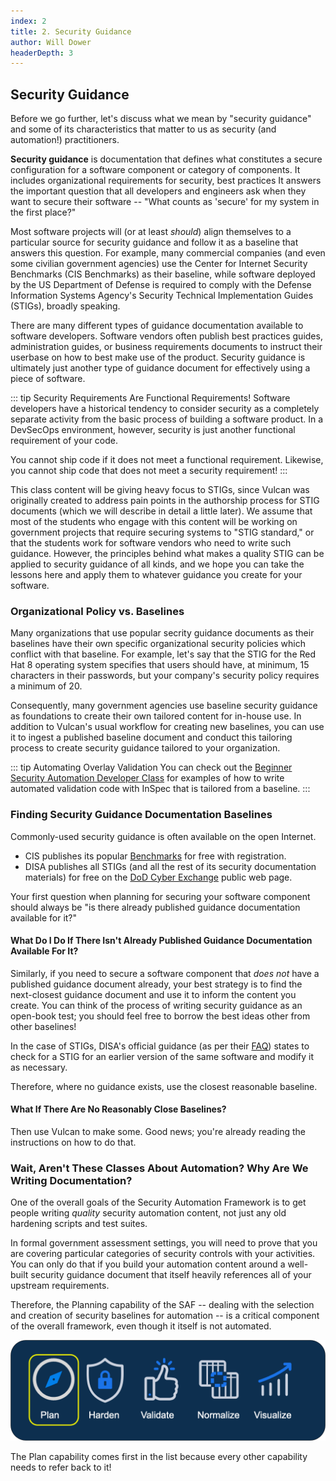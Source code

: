 ```yaml
---
index: 2
title: 2. Security Guidance
author: Will Dower
headerDepth: 3
---
```


## Security Guidance

Before we go further, let's discuss what we mean by "security guidance" and some of its characteristics that matter to us as security (and automation!) practitioners.

**Security guidance** is documentation that defines what constitutes a secure configuration for a software component or category of components. It includes organizational requirements for security, best practices It answers the important question that all developers and engineers ask when they want to secure their software -- "What counts as 'secure' for my system in the first place?"

Most software projects will (or at least *should*) align themselves to a particular source for security guidance and follow it as a baseline that answers this question. For example, many commercial companies (and even some civilian government agencies) use the Center for Internet Security Benchmarks (CIS Benchmarks) as their baseline, while software deployed by the US Department of Defense is required to comply with the Defense Information Systems Agency's Security Technical Implementation Guides (STIGs), broadly speaking.

There are many different types of guidance documentation available to software developers. Software vendors often publish best practices guides, administration guides, or business requirements documents to instruct their userbase on how to best make use of the product. Security guidance is ultimately just another type of guidance document for effectively using a piece of software.

::: tip Security Requirements Are Functional Requirements!
Software developers have a historical tendency to consider security as a completely separate activity from the basic process of building a software product. In a DevSecOps environment, however, security is just another functional requirement of your code.

You cannot ship code if it does not meet a functional requirement. Likewise, you cannot ship code that does not meet a security requirement!
:::

This class content will be giving heavy focus to STIGs, since Vulcan was originally created to address pain points in the authorship process for STIG documents (which we will describe in detail a little later). We assume that most of the students who engage with this content will be working on government projects that require securing systems to "STIG standard," or that the students work for software vendors who need to write such guidance. However, the principles behind what makes a quality STIG can be applied to security guidance of all kinds, and we hope you can take the lessons here and apply them to whatever guidance you create for your software.

### Organizational Policy vs. Baselines

Many organizations that use popular secrity guidance documents as their baselines have their own specific organizational security policies which conflict with that baseline. For example, let's say that the STIG for the Red Hat 8 operating system specifies that users should have, at minimum, 15 characters in their passwords, but your company's security policy requires a minimum of 20.

Consequently, many government agencies use baseline security guidance as foundations to create their own tailored content for in-house use. In addition to Vulcan's usual workflow for creating new baselines, you can use it to ingest a published baseline document and conduct this tailoring process to create security guidance tailored to your organization.

::: tip Automating Overlay Validation
You can check out the [Beginner Security Automation Developer Class](https://mitre.github.io/saf-training/courses/beginner/10.html#profile-dependencies-overlays) for examples of how to write automated validation code with InSpec that is tailored from a baseline.
:::

### Finding Security Guidance Documentation Baselines

Commonly-used security guidance is often available on the open Internet.

- CIS publishes its popular [Benchmarks](https://www.cisecurity.org/cis-benchmarks) for free with registration.
- DISA publishes all STIGs (and all the rest of its security documentation materials) for free on the [DoD Cyber Exchange](https://public.cyber.mil/stigs/downloads/) public web page.

Your first question when planning for securing your software component should always be "is there already published guidance documentation available for it?"

#### What Do I Do If There Isn't Already Published Guidance Documentation Available For It?

Similarly, if you need to secure a software component that *does not* have a published guidance document already, your best strategy is to find the next-closest guidance document and use it to inform the content you create. You can think of the process of writing security guidance as an open-book test; you should feel free to borrow the best ideas other from other baselines!

In the case of STIGs, DISA's official guidance (as per their [FAQ](https://public.cyber.mil/stigs/faqs/#toggle-id-11)) states to check for a STIG for an earlier version of the same software and modify it as necessary.

Therefore, where no guidance exists, use the closest reasonable baseline.

#### What If There Are No Reasonably Close Baselines?

Then use Vulcan to make some. Good news; you're already reading the instructions on how to do that.

### Wait, Aren't These Classes About Automation? Why Are We Writing Documentation?

One of the overall goals of the Security Automation Framework is to get people writing *quality* security automation content, not just any old hardening scripts and test suites.

In formal government assessment settings, you will need to prove that you are covering particular categories of security controls with your activities. You can only do that if you build your automation content around a well-built security guidance document that itself heavily references all of your upstream requirements.

Therefore, the Planning capability of the SAF -- dealing with the selection and creation of security baselines for automation -- is a critical component of the overall framework, even though it itself is not automated.

![SAF Plan Capability](../../assets/img/SAFPlan.png "Figure 1 - SAF Capabilities")

The Plan capability comes first in the list because every other capability needs to refer back to it!